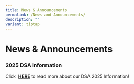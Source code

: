 ```yaml
---
title: News & Announcements
permalink: /News-and-Announcements/
description: ""
variant: tiptap
---
```

<h1>News &amp; Announcements</h1>
<h3>2025 DSA Information</h3>
<p>Click&nbsp; <strong><a href="https://www.northbrookssec.moe.edu.sg/about-us/Admissions/DSA-at-Northbrooks/" rel="noopener noreferrer nofollow" target="_blank">HERE</a></strong>&nbsp;to
read more about our DSA 2025 Information!</p>